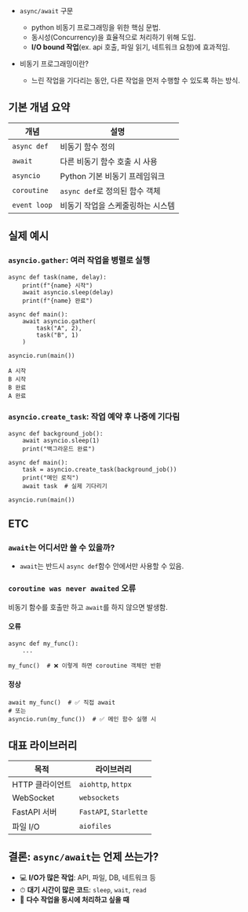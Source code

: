 - `async/await` 구문
	- python 비동기 프로그래밍을 위한 핵심 문법. 
	- 동시성(Concurrency)을 효율적으로 처리하기 위해 도입. 
	- **I/O bound 작업**(ex. api 호출, 파일 읽기, 네트워크 요청)에 효과적임.

- 비동기 프로그래밍이란?
	- 느린 작업을 기다리는 동안, 다른 작업을 먼저 수행할 수 있도록 하는 방식.


## 기본 개념 요약
|개념|설명|
|---|---|
|`async def`|비동기 함수 정의|
|`await`|다른 비동기 함수 호출 시 사용|
|`asyncio`|Python 기본 비동기 프레임워크|
|`coroutine`|`async def`로 정의된 함수 객체|
|`event loop`|비동기 작업을 스케줄링하는 시스템|


## 실제 예시
### `asyncio.gather`: 여러 작업을 병렬로 실행
```
async def task(name, delay):
    print(f"{name} 시작")
    await asyncio.sleep(delay)
    print(f"{name} 완료")

async def main():
    await asyncio.gather(
        task("A", 2),
        task("B", 1)
    )

asyncio.run(main())
```
```
A 시작
B 시작
B 완료
A 완료
```

### `asyncio.create_task`: 작업 예약 후 나중에 기다림
```
async def background_job():
    await asyncio.sleep(1)
    print("백그라운드 완료")

async def main():
    task = asyncio.create_task(background_job())
    print("메인 로직")
    await task  # 실제 기다리기

asyncio.run(main())
```

## ETC

### `await`는 어디서만 쓸 수 있을까?
- `await`는 반드시 `async def`함수 안에서만 사용할 수 있음.


### `coroutine was never awaited` 오류
비동기 함수를 호출만 하고 `await`를 하지 않으면 발생함.

#### 오류
```
async def my_func():
    ...

my_func()  # ❌ 이렇게 하면 coroutine 객체만 반환
```

#### 정상
```
await my_func()  # ✅ 직접 await
# 또는
asyncio.run(my_func())  # ✅ 메인 함수 실행 시
```

## 대표 라이브러리
|목적|라이브러리|
|---|---|
|HTTP 클라이언트|`aiohttp`, `httpx`|
|WebSocket|`websockets`|
|FastAPI 서버|`FastAPI`, `Starlette`|
|파일 I/O|`aiofiles`|

## 결론: `async/await`는 언제 쓰는가?

- 💻 **I/O가 많은 작업**: API, 파일, DB, 네트워크 등    
- ⏱ **대기 시간이 많은 코드**: `sleep`, `wait`, `read`
- 🚀 **다수 작업을 동시에 처리하고 싶을 때**
